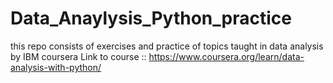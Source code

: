 # Data_Anaylysis_Python_practice
this repo consists of exercises and practice of topics taught in data analysis by IBM coursera 
Link to course :: https://www.coursera.org/learn/data-analysis-with-python/
